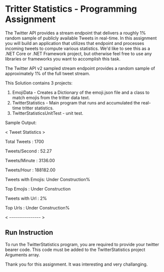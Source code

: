 # Tritter Statistics - Programming Assignment

The Twitter API provides a stream endpoint that delivers a roughly 1% random sample of publicly available Tweets in real-time. In this assignment you will build an application that utilizes that endpoint and processes incoming tweets to compute various statistics. We'd like to see this as a .NET Core or .NET Framework project, but otherwise feel free to use any libraries or frameworks you want to accomplish this task.

The Twitter API v2 sampled stream endpoint provides a random sample of approximately 1% of the full tweet stream.

This Solution contains 3 projects:
1) EmojiData - Creates a Dictionary of the emoji.json file and a class to match emojis from the tritter data text.
2) TwitterStatistics - Main program that runs and accumulated the real-time tritter statistics.
3) TwitterStatisticsUnitTest - unit test.

Sample Output:

 < Tweet Statistics > 
 
Total Tweets      : 1700

Tweets/Second     : 52.27

Tweets/Minute     : 3136.00

Tweets/Hour       : 188182.00

Tweets with Emojis: Under Construction%

Top Emojis        : Under Construction

Tweets with Url   : 2%

Top Urls          : Under Construction%

 < ---------------- >
 

## Run Instruction

To run the TwitterStatistics program, you are required to provide your twitter bearer code.
This code must be added to the TwitterStatistics project Arguments array.


Thank you for this assignment.
It was interesting and very challanging.

